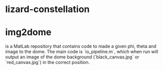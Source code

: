 # lizard-constellation
<h1>img2dome</h1>
is a MatLab repository that contains code to made a given phi, theta and image to the dome. The main code is `io_pipeline.m`, which when run 
will output an image of the dome background (`black_canvas.jpg` or `red_canvas.jpg`) in the correct position. 

